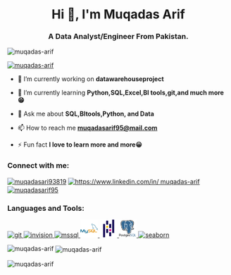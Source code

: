 <h1 align="center">Hi 👋, I'm Muqadas Arif</h1>
<h3 align="center">A Data Analyst/Engineer From Pakistan.</h3>

<p align="left"> <img src="https://komarev.com/ghpvc/?username=muqadas-arif&label=Profile%20views&color=0e75b6&style=flat" alt="muqadas-arif" /> </p>

<p align="left"> <a href="https://github.com/ryo-ma/github-profile-trophy"><img src="https://github-profile-trophy.vercel.app/?username=muqadas-arif" alt="muqadas-arif" /></a> </p>

- 🔭 I’m currently working on **datawarehouseproject**

- 🌱 I’m currently learning **Python,SQL,Excel,BI tools,git,and much more😁**

- 💬 Ask me about **SQL,BItools,Python, and Data**

- 📫 How to reach me **muqadasarif95@mail.com**

- ⚡ Fun fact **I love to learn more and more😀**

<h3 align="left">Connect with me:</h3>
<p align="left">
<a href="https://twitter.com/muqadasari93819" target="blank"><img align="center" src="https://raw.githubusercontent.com/rahuldkjain/github-profile-readme-generator/master/src/images/icons/Social/twitter.svg" alt="muqadasari93819" height="30" width="40" /></a>
<a href="https://linkedin.com/in/https://www.linkedin.com/in/ muqadas-arif" target="blank"><img align="center" src="https://raw.githubusercontent.com/rahuldkjain/github-profile-readme-generator/master/src/images/icons/Social/linked-in-alt.svg" alt="https://www.linkedin.com/in/ muqadas-arif" height="30" width="40" /></a>
<a href="https://www.hackerrank.com/muqadasarif95" target="blank"><img align="center" src="https://raw.githubusercontent.com/rahuldkjain/github-profile-readme-generator/master/src/images/icons/Social/hackerrank.svg" alt="muqadasarif95" height="30" width="40" /></a>
</p>

<h3 align="left">Languages and Tools:</h3>
<p align="left"> <a href="https://git-scm.com/" target="_blank" rel="noreferrer"> <img src="https://www.vectorlogo.zone/logos/git-scm/git-scm-icon.svg" alt="git" width="40" height="40"/> </a> <a href="https://www.invisionapp.com/" target="_blank" rel="noreferrer"> <img src="https://www.vectorlogo.zone/logos/invisionapp/invisionapp-icon.svg" alt="invision" width="40" height="40"/> </a> <a href="https://www.microsoft.com/en-us/sql-server" target="_blank" rel="noreferrer"> <img src="https://www.svgrepo.com/show/303229/microsoft-sql-server-logo.svg" alt="mssql" width="40" height="40"/> </a> <a href="https://www.mysql.com/" target="_blank" rel="noreferrer"> <img src="https://raw.githubusercontent.com/devicons/devicon/master/icons/mysql/mysql-original-wordmark.svg" alt="mysql" width="40" height="40"/> </a> <a href="https://pandas.pydata.org/" target="_blank" rel="noreferrer"> <img src="https://raw.githubusercontent.com/devicons/devicon/2ae2a900d2f041da66e950e4d48052658d850630/icons/pandas/pandas-original.svg" alt="pandas" width="40" height="40"/> </a> <a href="https://www.postgresql.org" target="_blank" rel="noreferrer"> <img src="https://raw.githubusercontent.com/devicons/devicon/master/icons/postgresql/postgresql-original-wordmark.svg" alt="postgresql" width="40" height="40"/> </a> <a href="https://seaborn.pydata.org/" target="_blank" rel="noreferrer"> <img src="https://seaborn.pydata.org/_images/logo-mark-lightbg.svg" alt="seaborn" width="40" height="40"/> </a> </p>

<p><img align="left" src="https://github-readme-stats.vercel.app/api/top-langs?username=muqadas-arif&show_icons=true&locale=en&layout=compact" alt="muqadas-arif" /></p>

<p>&nbsp;<img align="center" src="https://github-readme-stats.vercel.app/api?username=muqadas-arif&show_icons=true&locale=en" alt="muqadas-arif" /></p>

<p><img align="center" src="https://github-readme-streak-stats.herokuapp.com/?user=muqadas-arif&" alt="muqadas-arif" /></p>
